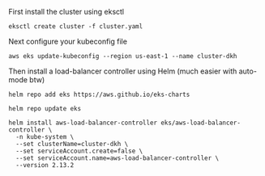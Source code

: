 First install the cluster using eksctl
```
eksctl create cluster -f cluster.yaml
```
Next configure your kubeconfig file
```
aws eks update-kubeconfig --region us-east-1 --name cluster-dkh
```
Then install a load-balancer controller using Helm (much easier with auto-mode btw)
```
helm repo add eks https://aws.github.io/eks-charts

helm repo update eks

helm install aws-load-balancer-controller eks/aws-load-balancer-controller \  
  -n kube-system \  
  --set clusterName=cluster-dkh \  
  --set serviceAccount.create=false \  
  --set serviceAccount.name=aws-load-balancer-controller \  
  --version 2.13.2  
```

